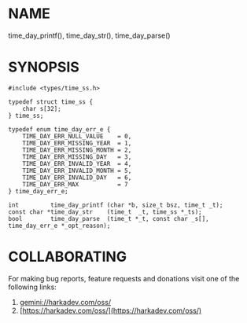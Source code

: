# NAME

time_day_printf(), time_day_str(), time_day_parse()

# SYNOPSIS

    #include <types/time_ss.h>
    
    typedef struct time_ss {
        char s[32];
    } time_ss;

    typedef enum time_day_err_e {
        TIME_DAY_ERR_NULL_VALUE    = 0,
        TIME_DAY_ERR_MISSING_YEAR  = 1,
        TIME_DAY_ERR_MISSING_MONTH = 2,
        TIME_DAY_ERR_MISSING_DAY   = 3,
        TIME_DAY_ERR_INVALID_YEAR  = 4,
        TIME_DAY_ERR_INVALID_MONTH = 5,
        TIME_DAY_ERR_INVALID_DAY   = 6,
        TIME_DAY_ERR_MAX           = 7
    } time_day_err_e;

    int         time_day_printf (char *b, size_t bsz, time_t _t);
    const char *time_day_str    (time_t  _t, time_ss *_ts);
    bool        time_day_parse  (time_t *_t, const char _s[], time_day_err_e *_opt_reason);

# COLLABORATING

For making bug reports, feature requests and donations visit one of the
following links:

1. [gemini://harkadev.com/oss/](gemini://harkadev.com/oss/)
2. [https://harkadev.com/oss/](https://harkadev.com/oss/)

